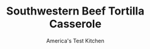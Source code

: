 ---
layout: ../../layouts/MarkdownPostLayout.astro
title: Southwestern Beef Tortilla Casserole
author: America's Test Kitchen
pubDate: 2023-03-15
description: "Heres how to transform leftovers into a very different dish. This hearty Mexican casserole with beef, beans, tortillas, and cheese makes a complete meal. Just add a salad."
image_url: https://res.cloudinary.com/hksqkdlah/image/upload/ar_1:1,c_fill,dpr_2.0,f_auto,fl_lossy.progressive.strip_profile,g_faces:auto,q_auto:low,w_344/4079_sfs-tortillacasserole2-cc
tags: ["Main Courses","Southwest (Tex-Mex)","Beef","Casseroles","Cook's Country TV"]
calories: 10208
protein: 82
carbohydrates: 72
fats: 
fiber: 15
ingredients: ["1 1/2 cups, shredded cheddar cheese","1 1/2 cups, shredded Monterey Jack cheese","4 1/2 cups leftover gravy from, recipe","2 , (15.5 ounces each) cans pinto beans, drained and rinsed","4 cups meat from, recipe","1/4 cup, lime juice from 2 limes","1/4 cup, chopped fresh cilantro leaves","18 , corn tortillas (6-inch)","1 cup, sour cream","1/2 cup, chopped scallions"]
serves: 8
time: ""
instructions: ["Adjust oven racks to upper and lower positions and heat oven to 300 degrees. Spray 13 by 9-inch baking dish with cooking spray. Mix cheeses together and set aside.","Bring gravy to boil in large saucepan over medium heat. Stir in pinto beans and meat and warm through. Remove pan from heat, add lime juice and cilantro, and season with salt and pepper to taste.","Place tortillas on two baking sheets (some overlapping is fine) and spray both sides of tortillas lightly with cooking spray. Bake until tortillas are very soft and pliable, about 5 minutes. Increase oven temperature to 450 degrees.","Spread one-third of beef mixture in greased baking dish. Layer 6 tortillas on top, overlapping as needed. Sprinkle with 1 cup cheese. Repeat to form second layer.","Cut remaining 6 tortillas into quarters. Spread remaining beef mixture in baking dish and cover with tortilla pieces. Cover with remaining 1 cup cheese.","Bake on bottom oven rack until cheese is golden brown and casserole is bubbling, about 15 minutes. Let rest 5 minutes. Cut casserole into individual portions and transfer to plates. Dollop a heaping tablespoon sour cream in center of each portion and sprinkle with scallions. Serve immediately."]
nutrition: ["2063 mg Potassium","1185 mg Phosphorus","584 mg Calcium","12 mg Iron","196 mg Magnesium","1067 mg Sodium","25 mg Zinc","75 g Fat","17 mg Niacin (B3)","31 g Monounsaturated","6 g Polyunsaturated","43 mg Vitamin C","254 mg Cholesterol","33 g Saturated","3 g Trans","15 g Fiber","83 µg Folate (food)","9 g Sugars","33 µg Vitamin K","564 g Water","72 g Carbs","83 µg Folate equivalent (total)","82 g Protein","4 mg Vitamin E","8 µg Vitamin B12","1 mg Vitamin B6","256 µg Vitamin A","1276 kcal Energy","10208 calories"]
notes: "This hearty Mexican casserole with beef, beans, tortillas, and cheese makes a complete meal. Just add a salad."
---